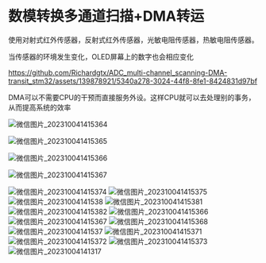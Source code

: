 # 数模转换多通道扫描+DMA转运

使用对射式红外传感器，反射式红外传感器，光敏电阻传感器，热敏电阻传感器。

当传感器的环境发生变化，OLED屏幕上的数字也会相应变化

https://github.com/Richardgtx/ADC_multi-channel_scanning-DMA-transit_stm32/assets/139878921/5340a278-3024-44f8-8fe1-8424831d97bf

DMA可以不需要CPU的干预而直接服务外设。这样CPU就可以去处理别的事务，从而提高系统的效率


![微信图片_202310041415364](https://github.com/Richardgtx/ADC_multi-channel_scanning-DMA-transit_stm32/assets/139878921/6f224847-d029-467c-97b0-80383a55d0d4)

![微信图片_202310041415365](https://github.com/Richardgtx/ADC_multi-channel_scanning-DMA-transit_stm32/assets/139878921/045f5def-a2cc-49c7-a410-93163c1cabca)

![微信图片_202310041415366](https://github.com/Richardgtx/ADC_multi-channel_scanning-DMA-transit_stm32/assets/139878921/0c2cba53-c966-4fb1-9e8f-66fd75cac0c7)

![微信图片_202310041415367](https://github.com/Richardgtx/ADC_multi-channel_scanning-DMA-transit_stm32/assets/139878921/f1fb3695-dafb-4c36-be84-7fd12291ae5e)

![微信图片_202310041415374](https://github.com/Richardgtx/ADC_multi-channel_scanning-DMA-transit_stm32/assets/139878921/6134b011-5ef4-4201-a898-9d37b5217c49)
![微信图片_202310041415375](https://github.com/Richardgtx/ADC_multi-channel_scanning-DMA-transit_stm32/assets/139878921/b2baa45c-6898-4de3-82c1-3f406a7cc2c0)
![微信图片_20231004141538](https://github.com/Richardgtx/ADC_multi-channel_scanning-DMA-transit_stm32/assets/139878921/4e7bb469-96c0-4c1c-a7bd-bc30ef00f674)
![微信图片_202310041415381](https://github.com/Richardgtx/ADC_multi-channel_scanning-DMA-transit_stm32/assets/139878921/36d86c99-df63-4c4b-8cc2-61dbf635f264)
![微信图片_202310041415382](https://github.com/Richardgtx/ADC_multi-channel_scanning-DMA-transit_stm32/assets/139878921/6a459c15-3123-4fad-9303-e6f7bfe5602b)
![微信图片_202310041415366](https://github.com/Richardgtx/ADC_multi-channel_scanning-DMA-transit_stm32/assets/139878921/2915e646-1263-4a73-8369-c2bc981ab6c5)
![微信图片_202310041415367](https://github.com/Richardgtx/ADC_multi-channel_scanning-DMA-transit_stm32/assets/139878921/04ca7367-c463-428e-933b-319b9110c960)
![微信图片_202310041415368](https://github.com/Richardgtx/ADC_multi-channel_scanning-DMA-transit_stm32/assets/139878921/cf37e27b-fc90-43b5-9713-b6fbf664b2ac)
![微信图片_20231004141537](https://github.com/Richardgtx/ADC_multi-channel_scanning-DMA-transit_stm32/assets/139878921/0a7847ff-7de8-4aff-83b1-34b327a7a50b)
![微信图片_202310041415371](https://github.com/Richardgtx/ADC_multi-channel_scanning-DMA-transit_stm32/assets/139878921/9ec2d8fe-b750-4dfb-a560-efe245abd31f)
![微信图片_202310041415372](https://github.com/Richardgtx/ADC_multi-channel_scanning-DMA-transit_stm32/assets/139878921/0ae65bf1-0104-4285-a866-9f625d59f95d)
![微信图片_202310041415373](https://github.com/Richardgtx/ADC_multi-channel_scanning-DMA-transit_stm32/assets/139878921/80df56fe-6889-42ec-b201-a8d27eeb3d45)
![微信图片_20231004141317](https://github.com/Richardgtx/ADC_multi-channel_scanning-DMA-transit_stm32/assets/139878921/211ccf1a-e8e5-4f22-b758-4d1bf2286f47)
